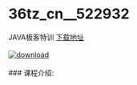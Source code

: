 # 36tz_cn__522932
JAVA极客特训
[下载地址](http://www.36tz.cn/article/522932 "下载地址")
<br/></br>[![download](http://36tz.cn/muke_img/2018_07_2-300x190.png "下载地址")](http://www.36tz.cn/article/522932 "下载地址")
<br/></br>### 课程介绍:


